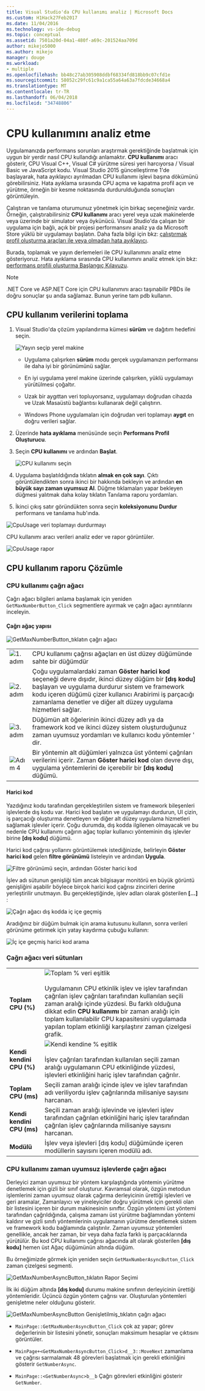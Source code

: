 ```yaml
---
title: Visual Studio'da CPU kullanımı analiz | Microsoft Docs
ms.custom: H1Hack27Feb2017
ms.date: 11/04/2016
ms.technology: vs-ide-debug
ms.topic: conceptual
ms.assetid: 7501a20d-04a1-480f-a69c-201524aa709d
author: mikejo5000
ms.author: mikejo
manager: douge
ms.workload:
- multiple
ms.openlocfilehash: bb48c27ab305908ddbf68334fd818bb9c07cfd1e
ms.sourcegitcommit: 58052c29fc61c9a1ca55a64a63a7fdcde34668a4
ms.translationtype: MT
ms.contentlocale: tr-TR
ms.lasthandoff: 06/04/2018
ms.locfileid: "34748806"
---
```

# <a name="analyze-cpu-usage"></a>CPU kullanımını analiz etme
Uygulamanızda performans sorunları araştırmak gerektiğinde başlatmak için uygun bir yerdir nasıl CPU kullandığı anlamaktır. **CPU kullanımı** aracı gösterir, CPU Visual C++, Visual C# yürütme süresi yeri harcıyorsa / Visual Basic ve JavaScript kodu. Visual Studio 2015 güncelleştirme 1'de başlayarak, hata ayıklayıcı ayrılmadan CPU kullanımı işlevi başına dökümünü görebilirsiniz. Hata ayıklama sırasında CPU açma ve kapatma profil açın ve yürütme, örneğin bir kesme noktasında durdurulduğunda sonuçları görüntüleyin.  
  
Çalıştıran ve tanılama oturumunuz yönetmek için birkaç seçeneğiniz vardır. Örneğin, çalıştırabilirsiniz **CPU kullanımı** aracı yerel veya uzak makinelerde veya üzerinde bir simulator veya öykünücü. Visual Studio'da çalışan bir uygulama için bağlı, açık bir projesi performansını analiz ya da Microsoft Store yüklü bir uygulamayı başlatın. Daha fazla bilgi için bkz: [çalıştırmak profil oluşturma araçları ile veya olmadan hata ayıklayıcı](../profiling/running-profiling-tools-with-or-without-the-debugger.md).

Burada, toplamak ve yayın derlemeleri ile CPU kullanımını analiz etme gösteriyoruz. Hata ayıklama sırasında CPU kullanımını analiz etmek için bkz: [performans profili oluşturma Başlangıç Kılavuzu](../profiling/beginners-guide-to-performance-profiling.md). 

> [!NOTE]
> .NET Core ve ASP.NET Core için CPU kullanımını aracı taşınabilir PBDs ile doğru sonuçlar şu anda sağlamaz. Bunun yerine tam pdb kullanın.
  
##  <a name="collect-cpu-usage-data"></a>CPU kullanım verilerini toplama  
  
1.  Visual Studio'da çözüm yapılandırma kümesi **sürüm** ve dağıtım hedefini seçin.  
  
     ![Yayın seçip yerel makine](../profiling/media/cpuuse_selectreleaselocalmachine.png "CPUUSE_SelectReleaseLocalMachine")  
  
    -   Uygulama çalışırken **sürüm** modu gerçek uygulamanızın performansı ile daha iyi bir görünümünü sağlar.  
  
    -   En iyi uygulama yerel makine üzerinde çalışırken, yüklü uygulamayı yürütülmesi çoğaltır.  
  
    -   Uzak bir aygıttan veri topluyorsanız, uygulamayı doğrudan cihazda ve Uzak Masaüstü bağlantısı kullanarak değil çalıştırın.  
  
    -   Windows Phone uygulamaları için doğrudan veri toplamayı **aygıt** en doğru verileri sağlar.  
  
2.  Üzerinde **hata ayıklama** menüsünde seçin **Performans Profil Oluşturucu**.  
  
3.  Seçin **CPU kullanımı** ve ardından **Başlat**.  
  
     ![CPU kullanımı seçin](../profiling/media/cpuuse_lib_choosecpuusage.png "CPUUSE_LIB_ChooseCpuUsage")  
  
4.  Uygulama başlatıldığında tıklatın **almak en çok sayı**. Çıktı görüntülendikten sonra ikinci bir hakkında bekleyin ve ardından **en büyük sayı zaman uyumsuz Al**. Düğme tıklamaları yapar bekleyen düğmesi yalıtmak daha kolay tıklatın Tanılama raporu yordamları.  
  
5.  İkinci çıkış satır göründükten sonra seçin **koleksiyonunu Durdur** performans ve tanılama hub'ında.  
  
 ![CpuUsage veri toplamayı durdurmayı](../profiling/media/cpu_use_wt_stopcollection.png "CPU_USE_WT_StopCollection")  
  
 CPU kullanımı aracı verileri analiz eder ve rapor görüntüler.  
  
 ![CpuUsage rapor](../profiling/media/cpu_use_wt_report.png "CPU_USE_WT_Report")  
  
## <a name="analyze-the-cpu-usage-report"></a>CPU kullanım raporu Çözümle  
  
###  <a name="BKMK_The_CPU_Usage_call_tree"></a> CPU kullanımı çağrı ağacı  
 Çağrı ağacı bilgileri anlama başlamak için yeniden `GetMaxNumberButton_Click` segmentlere ayırmak ve çağrı ağacı ayrıntılarını inceleyin.  
  
####  <a name="BKMK_Call_tree_structure"></a> Çağrı ağaç yapısı  
 ![GetMaxNumberButton&#95;tıklatın çağrı ağacı](../profiling/media/cpu_use_wt_getmaxnumbercalltree_annotated.png "CPU_USE_WT_GetMaxNumberCallTree_annotated")  
  
|||  
|-|-|  
|![1. adım](../profiling/media/procguid_1.png "ProcGuid_1")|CPU kullanımı çağrısı ağaçları en üst düzey düğümünde sahte bir düğümdür|  
|![2. adım](../profiling/media/procguid_2.png "ProcGuid_2")|Çoğu uygulamalardaki zaman **Göster harici kod** seçeneği devre dışıdır, ikinci düzey düğüm bir **[dış kodu]** başlayan ve uygulama durdurur sistem ve framework kodu içeren düğümü çizer kullanıcı Arabirimi iş parçacığı zamanlama denetler ve diğer alt düzey uygulama hizmetleri sağlar.|  
|![3. adım](../profiling/media/procguid_3.png "ProcGuid_3")|Düğümün alt öğelerinin ikinci düzey adlı ya da framework kod ve ikinci düzey sistem oluşturduğunuz zaman uyumsuz yordamları ve kullanıcı kodu yöntemler ' dir.|  
|![Adım 4](../profiling/media/procguid_4.png "ProcGuid_4")|Bir yöntemin alt düğümleri yalnızca üst yöntemi çağrıları verilerini içerir. Zaman **Göster harici kod** olan devre dışı, uygulama yöntemlerini de içerebilir bir **[dış kodu]** düğümü.|  
  
####  <a name="BKMK_External_Code"></a> Harici kod  
 Yazdığınız kodu tarafından gerçekleştirilen sistem ve framework bileşenleri işlevlerde dış kodu var. Harici kod başlatın ve uygulamayı durdurun, UI çizin, iş parçacığı oluşturma denetleyen ve diğer alt düzey uygulama hizmetleri sağlamak işlevler içerir. Çoğu durumda, dış kodda ilgilenen olmayacak ve bu nedenle CPU kullanımı çağırın ağaç toplar kullanıcı yönteminin dış işlevler birine **[dış kodu]** düğümü.  
  
 Harici kod çağrısı yollarını görüntülemek istediğinizde, belirleyin **Göster harici kod** gelen **filtre görünümü** listeleyin ve ardından **Uygula**.  
  
 ![Filtre görünümü seçin, ardından Göster harici kod](../profiling/media/cpu_use_wt_filterview.png "CPU_USE_WT_FilterView")  
  
 İşlev adı sütunun genişliği tüm ancak bilgisayar monitörü en büyük görüntü genişliğini aşabilir böylece birçok harici kod çağrısı zincirleri derine yerleştirilir unutmayın. Bu gerçekleştiğinde, işlev adları olarak gösterilen **[...]** :  
  
 ![Çağrı ağacı dış kodda iç içe geçmiş](../profiling/media/cpu_use_wt_showexternalcodetoowide.png "CPU_USE_WT_ShowExternalCodeTooWide")  
  
 Aradığınız bir düğüm bulmak için arama kutusunu kullanın, sonra verileri görünüme getirmek için yatay kaydırma çubuğu kullanın:  
  
 ![İç içe geçmiş harici kod arama](../profiling/media/cpu_use_wt_showexternalcodetoowide_found.png "CPU_USE_WT_ShowExternalCodeTooWide_Found")  
  
###  <a name="BKMK_Call_tree_data_columns"></a> Çağrı ağacı veri sütunları  
  
|||  
|-|-|  
|**Toplam CPU (%)**|![Toplam % veri eşitlik](../profiling/media/cpu_use_wt_totalpercentequation.png "CPU_USE_WT_TotalPercentEquation")<br /><br /> Uygulamanın CPU etkinlik işlev ve işlev tarafından çağrılan işlev çağrıları tarafından kullanılan seçili zaman aralığı içinde yüzdesi. Bu farklı olduğuna dikkat edin **CPU kullanımı** bir zaman aralığı için toplam kullanılabilir CPU kapasitesini uygulamada yapılan toplam etkinliği karşılaştırır zaman çizelgesi grafik.|  
|**Kendi kendini CPU (%)**|![Kendi kendine % eşitlik](../profiling/media/cpu_use_wt_selflpercentequation.png "CPU_USE_WT_SelflPercentEquation")<br /><br /> İşlev çağrıları tarafından kullanılan seçili zaman aralığı uygulamanın CPU etkinliğinde yüzdesi, işlevleri etkinliğini hariç işlev tarafından çağrılır.|  
|**Toplam CPU (ms)**|Seçili zaman aralığı içinde işlev ve işlev tarafından adı veriliyordu işlev çağrılarında milisaniye sayısını harcanan.|  
|**Kendi kendini CPU (ms)**|Seçili zaman aralığı işlevinde ve işlevleri işlev tarafından çağrılan etkinliğini hariç işlev tarafından çağrılan işlev çağrılarında milisaniye sayısını harcanan.|  
|**Modülü**|İşlev veya işlevleri [dış kodu] düğümünde içeren modüllerin sayısını içeren modülü adı.|  
  
###  <a name="BKMK_Asynchronous_functions_in_the_CPU_Usage_call_tree"></a> CPU kullanımı zaman uyumsuz işlevlerde çağrı ağacı  
 Derleyici zaman uyumsuz bir yöntem karşılaştığında yöntemin yürütme denetlemek için gizli bir sınıf oluşturur. Kavramsal olarak, özgün metodun işlemlerini zaman uyumsuz olarak çağırma derleyicinin ürettiği işlevleri ve geri aramalar, Zamanlayıcı ve yineleyiciler doğru yürütmek için gerekli olan bir listesini içeren bir durum makinesinin sınıftır. Özgün yöntemi üst yöntemi tarafından çağrıldığında, çalışma zamanı üst yürütme bağlamından yöntemi kaldırır ve gizli sınıfı yöntemlerinin uygulamanın yürütme denetlemek sistem ve framework kodu bağlamında çalıştırılır. Zaman uyumsuz yöntemleri genellikle, ancak her zaman, bir veya daha fazla farklı iş parçacıklarında yürütülür. Bu kod CPU kullanımı çağrısı ağacında alt olarak gösterilen **[dış kodu]** hemen üst Ağaç düğümünün altında düğüm.  
  
 Bu örneğimizde görmek için yeniden seçin `GetMaxNumberAsyncButton_Click` zaman çizelgesi segmenti.  
  
 ![GetMaxNumberAsyncButton&#95;tıklatın Rapor Seçimi](../profiling/media/cpu_use_wt_getmaxnumberasync_selected.png "CPU_USE_WT_GetMaxNumberAsync_Selected")  
  
 İlk iki düğüm altında **[dış kodu]** durumu makine sınıfının derleyicinin ürettiği yöntemleridir. Üçüncü özgün yöntem çağrısı var. Oluşturulan yöntemleri genişletme neler olduğunu gösterir.  
  
 ![GetMaxNumberAsyncButton Genişletilmiş&#95;tıklatın çağrı ağacı](../profiling/media/cpu_use_wt_getmaxnumberasync_expandedcalltree.png "CPU_USE_WT_GetMaxNumberAsync_ExpandedCallTree")  
  
-   `MainPage::GetMaxNumberAsyncButton_Click` çok az yapar; görev değerlerinin bir listesini yönetir, sonuçları maksimum hesaplar ve çıktısını görüntüler.  
  
-   `MainPage+<GetMaxNumberAsyncButton_Click>d__3::MoveNext` zamanlama ve çağrısı sarmalamak 48 görevleri başlatmak için gerekli etkinliğini gösterir `GetNumberAsync`.  
  
-   `MainPage::<GetNumberAsync>b__b` Çağrı görevleri etkinliğini gösterir `GetNumber`.
